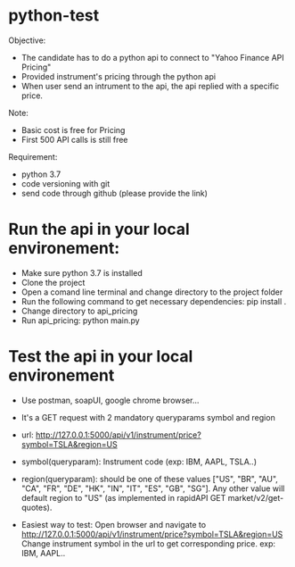 # python-test
Objective:
- The candidate has to do a python api to connect to "Yahoo Finance API Pricing" 
- Provided instrument's pricing through the python api
- When user send an intrument to the api, the api replied with a specific price.

Note:
- Basic cost is free for Pricing
- First 500 API calls is still free

Requirement:
- python 3.7
- code versioning with git
- send code through github (please provide the link)
			
# Run the api in your local environement:
- Make sure python 3.7 is installed
- Clone the project 
- Open a comand line terminal and change directory to the project folder
- Run the following command to get necessary dependencies: 
pip install .
- Change directory to api_pricing
- Run api_pricing: 
python main.py


# Test the api in your local environement
- Use postman, soapUI, google chrome browser...
- It's a GET request with 2 mandatory queryparams symbol and region
- url: http://127.0.0.1:5000/api/v1/instrument/price?symbol=TSLA&region=US
- symbol(queryparam): Instrument code (exp: IBM, AAPL, TSLA..)
- region(queryparam): should be one of these values ["US", "BR", "AU", "CA", "FR", "DE", "HK", "IN", "IT", "ES", "GB", "SG"].
	  Any other value will default region to "US" (as implemented in rapidAPI GET market/v2/get-quotes).
		
- Easiest way to test:
Open browser and navigate to http://127.0.0.1:5000/api/v1/instrument/price?symbol=TSLA&region=US
Change instrument symbol in the url to get corresponding price. exp: IBM, AAPL..
		
		
